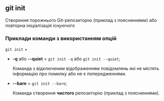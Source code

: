 ## git init

Створення порожнього Git-репозиторію (приклад з поясненнями) або повторна ініціалізація існуючого

### Приклади команди з використанням опцій

`git init` +

* **-q** або **--quiet** = `git init -q` або `git init --quiet`;
    
    Команда з відключеним відображенням повідомлень які не містять інформацію про помилку або не є попередженнями.

* **--bare** = `git init --bare`;
    
    Команда створення **чистого** репозиторію (приклад з поясненнями).